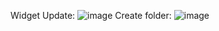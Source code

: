 Widget Update: 
![image](https://github.com/user-attachments/assets/5104c1b8-e200-4bbe-8cc0-f3feb0e6c3f2)
Create folder:
![image](https://github.com/user-attachments/assets/f2e92034-9770-4785-bfae-37e6c1d1932e)
